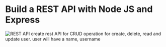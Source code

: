 # Build a REST API with Node JS and Express

![REST API](https://i.ibb.co/7GWCCbp/Screenshot-2020-07-12-at-08-30-32.png)
 create rest API for CRUD operation for create, delete, read and update user. user will have a name, username

